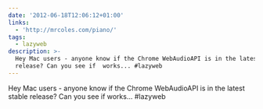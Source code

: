 ```yaml
---
date: '2012-06-18T12:06:12+01:00'
links:
  - 'http://mrcoles.com/piano/'
tags:
  - lazyweb
description: >-
  Hey Mac users - anyone know if the Chrome WebAudioAPI is in the latest stable
  release? Can you see if  works... #lazyweb
---
```

Hey Mac users - anyone know if the Chrome WebAudioAPI is in the latest stable release? Can you see if  works... #lazyweb
